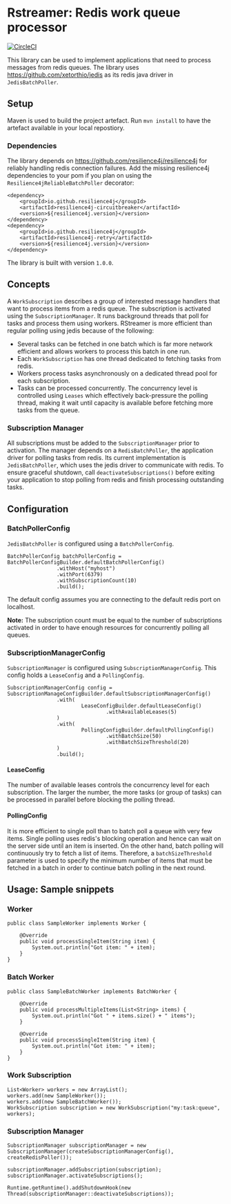 # Rstreamer: Redis work queue processor
[![CircleCI](https://circleci.com/gh/ikhoury/rstreamer/tree/master.svg?style=svg)](https://circleci.com/gh/ikhoury/rstreamer/tree/master)

This library can be used to implement applications that need to process messages from redis queues.
The library uses https://github.com/xetorthio/jedis as its redis java driver in `JedisBatchPoller`.

## Setup
Maven is used to build the project artefact. Run `mvn install` to have the artefact available in your local repostiory.

### Dependencies
The library depends on https://github.com/resilience4j/resilience4j for reliably handling redis connection failures.
Add the missing resilience4j dependencies to your pom if you plan on using the `Resilience4jReliableBatchPoller` decorator:
```
<dependency>
	<groupId>io.github.resilience4j</groupId>
	<artifactId>resilience4j-circuitbreaker</artifactId>
	<version>${resilience4j.version}</version>
</dependency>
<dependency>
	<groupId>io.github.resilience4j</groupId>
	<artifactId>resilience4j-retry</artifactId>
	<version>${resilience4j.version}</version>
</dependency>
```
The library is built with version `1.0.0`. 

## Concepts
A `WorkSubscription` describes a group of interested message handlers that want to process items from a redis queue.
The subscription is activated using the `SubscriptionManager`. It runs background threads that poll for tasks and process them using workers.
RStreamer is more efficient than regular polling using jedis because of the following:
- Several tasks can be fetched in one batch which is far more network efficient and allows workers to process this batch in one run.
- Each `WorkSubscription` has one thread dedicated to fetching tasks from redis.
- Workers process tasks asynchronously on a dedicated thread pool for each subscription.
- Tasks can be processed concurrently. The concurrency level is controlled using `Leases` which effectively back-pressure the polling thread, making it wait until capacity is available before fetching more tasks from the queue.

### Subscription Manager
All subscriptions must be added to the `SubscriptionManager` prior to activation.
The manager depends on a `RedisBatchPoller`, the application driver for polling tasks from redis.
Its current implementation is `JedisBatchPoller`, which uses the jedis driver to communicate with redis.
To ensure graceful shutdown, call `deactivateSubscriptions()` before exiting your application to stop polling from redis and finish processing outstanding tasks.

## Configuration
### BatchPollerConfig
`JedisBatchPoller` is configured using a `BatchPollerConfig`.
```
BatchPollerConfig batchPollerConfig = BatchPollerConfigBuilder.defaultBatchPollerConfig()
                .withHost("myhost")
                .withPort(6379)
                .withSubscriptionCount(10)
                .build();
```
The default config assumes you are connecting to the default redis port on localhost.

**Note:** The subscription count must be equal to the number of subscriptions activated in order to have enough resources for concurrently polling all queues.

### SubscriptionManagerConfig
`SubscriptionManager` is configured using `SubscriptionManagerConfig`.
This config holds a `LeaseConfig` and a `PollingConfig`.
```
SubscriptionManagerConfig config = SubscriptionManageConfigBuilder.defaultSubscriptionManagerConfig()
                .with(
                        LeaseConfigBuilder.defaultLeaseConfig()
                                .withAvailableLeases(5)
                )
                .with(
                        PollingConfigBuilder.defaultPollingConfig()
                                .withBatchSize(50)
                                .withBatchSizeThreshold(20)
                )
                .build();
```
#### LeaseConfig
The number of available leases controls the concurrency level for each subscription.
The larger the number, the more tasks (or group of tasks) can be processed in parallel before blocking the polling thread.
#### PollingConfig
It is more efficient to single poll than to batch poll a queue with very few items. Single polling uses redis's blocking operation and hence can wait on the server side until an item is inserted. On the other hand, batch polling will continuously try to fetch a list of items. Therefore, a `batchSizeThreshold` parameter is used to specify the minimum number of items that must be fetched in a batch in order to continue batch polling in the next round.

## Usage: Sample snippets
### Worker 
```
public class SampleWorker implements Worker {

    @Override
    public void processSingleItem(String item) {
        System.out.println("Got item: " + item);
    }
}
```
### Batch Worker
```
public class SampleBatchWorker implements BatchWorker {

    @Override
    public void processMultipleItems(List<String> items) {
        System.out.println("Got " + items.size() + " items");
    }

    @Override
    public void processSingleItem(String item) {
        System.out.println("Got item: " + item);
    }
}
```
### Work Subscription
```
List<Worker> workers = new ArrayList();
workers.add(new SampleWorker());
workers.add(new SampleBatchWorker());
WorkSubscription subscription = new WorkSubscription("my:task:queue", workers);
```
### Subscription Manager
```
SubscriptionManager subscriptionManager = new SubscriptionManager(createSubscriptionManagerConfig(), createRedisPoller());

subscriptionManager.addSubscription(subscription);
subscriptionManager.activateSubscriptions();

Runtime.getRuntime().addShutdownHook(new Thread(subscriptionManager::deactivateSubscriptions));
```
